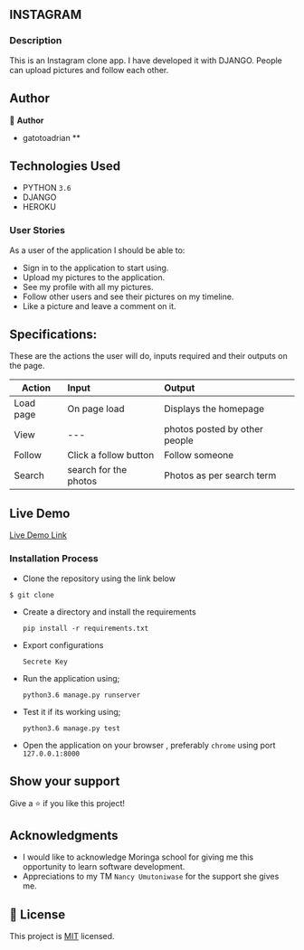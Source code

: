 ## INSTAGRAM

### Description
This is an Instagram clone app.
I have developed it with DJANGO. People can upload pictures and follow each other.

## Author

👤 **Author**
-  gatotoadrian **

## Technologies Used

- PYTHON `3.6`
- DJANGO
- HEROKU

### User Stories
As a user of the application I should be able to:
- Sign in to the application to start using.
- Upload my pictures to the application.
- See my profile with all my pictures.
- Follow other users and see their pictures on my timeline.
- Like a picture and leave a comment on it.

## Specifications:
These are the actions the user will do, inputs required and their outputs on the page. 




  | Action    | Input                                      |Output                         |
  | ----------|:-------------                              | :------                       |
  | Load page | On page load                               | Displays the homepage         |
  | View      | ---                                        | photos posted by other people |
  | Follow    |Click a follow button                       | Follow someone                |
  | Search    |search for the photos                       | Photos as per search term     |

## Live Demo

[Live Demo Link]( --)



### Installation Process

- Clone the repository using the link below

```
$ git clone 

```

- Create a directory and install the requirements

  ```
  pip install -r requirements.txt
  ```
- Export configurations
  ```
  Secrete Key
  ```
- Run the application using;
  ```
  python3.6 manage.py runserver
  ```
- Test it if its working using;
  ```
  python3.6 manage.py test
  ```
- Open the application on your browser , preferably `chrome` using port `127.0.0.1:8000`


## Show your support

Give a ⭐️ if you like this project!

## Acknowledgments

- I would like to acknowledge Moringa school for giving me this opportunity to learn software development.
- Appreciations to  my TM `Nancy Umutoniwase` for the support she gives me.

## 📝 License

This project is [MIT](LICENCE.md) licensed.